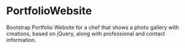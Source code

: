 # PortfolioWebsite
Bootstrap Portfolio Website for a chef that shows a photo gallery with creations, based on jQuery, along with professional and contact information.
